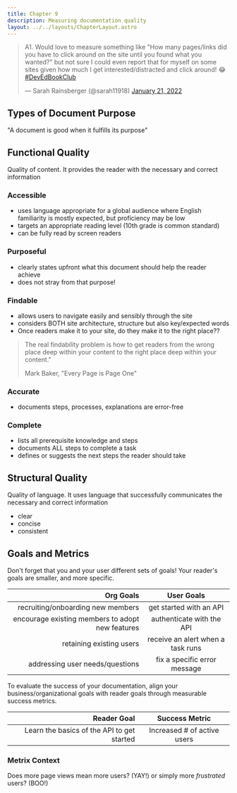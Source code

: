 ```yaml
---
title: Chapter 9
description: Measuring documentation quality
layout: ../../layouts/ChapterLayout.astro
---
```

<blockquote class="twitter-tweet" data-conversation="none" data-dnt="true"><p lang="en" dir="ltr">A1. Would love to measure something like &quot;How many pages/links did you have to click around on the site until you found what you wanted?&quot; but not sure I could even report that for myself on some sites given how much I get interested/distracted and click around! 😂 <a href="https://twitter.com/hashtag/DevEdBookClub?src=hash&amp;ref_src=twsrc%5Etfw">#DevEdBookClub</a></p>&mdash; Sarah Rainsberger (@sarah11918) <a href="https://twitter.com/sarah11918/status/1484350009931751433?ref_src=twsrc%5Etfw">January 21, 2022</a></blockquote> <script async src="https://platform.twitter.com/widgets.js" charset="utf-8"></script>

## Types of Document Purpose
"A document is good when it fulfills its purpose"

## Functional Quality

Quality of content. It provides the reader with the necessary and correct information

### Accessible

- uses language appropriate for a global audience where English familiarity is mostly expected, but proficiency may be low
- targets an appropriate reading level (10th grade is common standard)
- can be fully read by screen readers

### Purposeful

- clearly states upfront what this document should help the reader achieve
- does not stray from that purpose!

### Findable

- allows users to navigate easily and sensibly through the site
- considers BOTH site architecture, structure but also key/expected words
- Once readers make it to your site, do they make it to the right place??

> The real findability problem is how to get readers from the wrong place deep within your content to the right place deep within your content."
>
> Mark Baker, "Every Page is Page One"

### Accurate

- documents steps, processes, explanations are error-free

### Complete

- lists all prerequisite knowledge and steps
- documents ALL steps to complete a task
- defines or suggests the next steps the reader should take

## Structural Quality

Quality of language. It uses language that successfully communicates the necessary and correct information

- clear
- concise
- consistent

## Goals and Metrics

 Don't forget that you and your user different sets of goals! Your reader's goals are smaller, and more specific.

| Org Goals | User Goals |
|-----:|:-----:|
|recruiting/onboarding new members | get started with an API |
|encourage existing members to adopt new features | authenticate with the API |
|retaining existing users | receive an alert when a task runs |
| addressing user needs/questions | fix a specific error message |

To evaluate the success of your documentation, align your business/organizational goals with reader goals through measurable success metrics.

| Reader Goal | Success Metric |
|-----:|:-----:|
| Learn the basics of the API to get started | Increased # of active users |


### Metrix Context

Does more page views mean more users? (YAY!) or simply more *frustrated* users? (BOO!)

